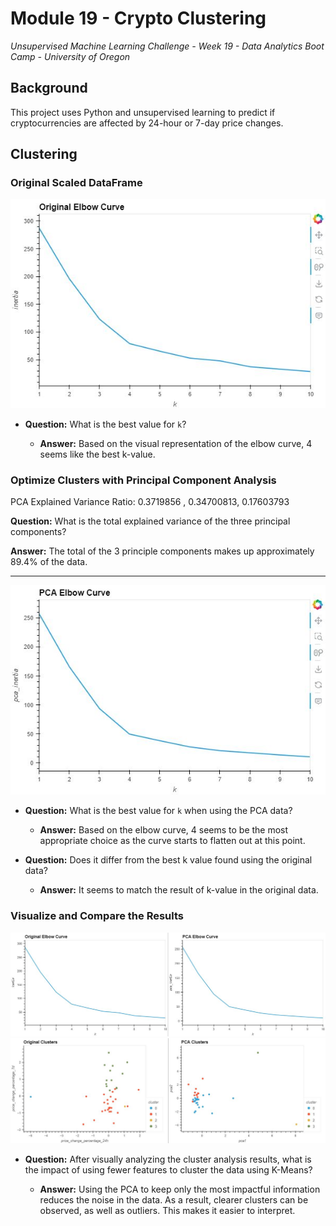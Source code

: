 # Module 19 - Crypto Clustering
*Unsupervised Machine Learning Challenge - Week 19 - Data Analytics Boot Camp - University of Oregon*

## Background
This project uses Python and unsupervised learning to predict if cryptocurrencies are affected by 24-hour or 7-day price changes.

## Clustering

###  Original Scaled DataFrame

![Elbow Curve - Original](images/elbow_orig_plot.JPG)

* **Question:** What is the best value for `k`?

  * **Answer:**  Based on the visual representation of the elbow curve, 4 seems like the best k-value.  


### Optimize Clusters with Principal Component Analysis

PCA Explained Variance Ratio:  0.3719856 , 0.34700813, 0.17603793

**Question:** What is the total explained variance of the three principal components?

**Answer:** The total of the 3 principle components makes up approximately 89.4% of the data.

---

![Elbow Curve - PCA](images/elbow_pca_plot.JPG)

* **Question:** What is the best value for `k` when using the PCA data?

  * **Answer:**  Based on the elbow curve, 4 seems to be the most appropriate choice as the curve starts to flatten out at this point.


* **Question:** Does it differ from the best k value found using the original data?

  * **Answer:** It seems to match the result of k-value in the original data.





### Visualize and Compare the Results

![Original vs PCA Elbow Curve](images/elbow_compare.JPG)
![Original vs PCA Clusters](images/cluster_compare.JPG)

  * **Question:** After visually analyzing the cluster analysis results, what is the impact of using fewer features to cluster the data using K-Means?

    * **Answer:** Using the PCA to keep only the most impactful information reduces the noise in the data.  As a result, clearer clusters can be observed, as well as outliers.  This makes it easier to interpret.